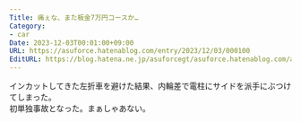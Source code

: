 ```yaml
---
Title: 痛ぇな、また板金7万円コースか…
Category:
- car
Date: 2023-12-03T00:01:00+09:00
URL: https://asuforce.hatenablog.com/entry/2023/12/03/000100
EditURL: https://blog.hatena.ne.jp/asuforcegt/asuforce.hatenablog.com/atom/entry/6801883189063558345
---
```


インカットしてきた左折車を避けた結果、内輪差で電柱にサイドを派手にぶつけてしまった。  
初単独事故となった。まぁしゃあない。
